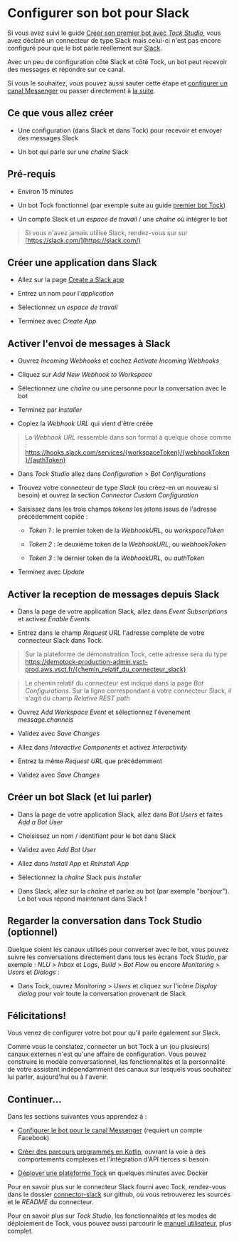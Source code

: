 # Configurer son bot pour Slack

Si vous avez suivi le guide [Créer son premier bot avec _Tock Studio_](studio.md), vous avez déclaré un connecteur
 de type Slack mais celui-ci n'est pas encore configuré pour que le bot parle réellement sur [Slack](https://slack.com/).

Avec un peu de configuration côté Slack et côté Tock, un bot peut recevoir des messages et répondre sur ce canal.

Si vous le souhaitez, vous pouvez aussi sauter cette étape et [configurer un canal Messenger](messenger.md) 
ou passer directement à [la suite](api.md).
 
## Ce que vous allez créer

* Une configuration (dans Slack et dans Tock) pour recevoir et envoyer des messages Slack

* Un bot qui parle sur une _chaîne_ Slack

## Pré-requis

* Environ 15 minutes

* Un bot Tock fonctionnel (par exemple suite au guide [premier bot Tock](studio.md))

* Un compte Slack et un _espace de travail_ / une _chaîne_ où intégrer le bot

> Si vous n'avez jamais utilisé Slack, rendez-vous sur sur [https://slack.com/](https://slack.com/)

## Créer une application dans Slack

* Allez sur la page [Create a Slack app](https://api.slack.com/apps/new)

* Entrez un nom pour l'_application_

* Sélectionnez un _espace de travail_

* Terminez avec _Create App_

## Activer l'envoi de messages à Slack

* Ouvrez _Incoming Webhooks_ et cochez _Activate Incoming Webhooks_

* Cliquez sur _Add New Webhook to Workspace_ 

* Sélectionnez une _chaîne_ ou une personne pour la conversation avec le bot

* Terminez par _Installer_

* Copiez la _Webhook URL_ qui vient d'être créée

> La _Webhook URL_ ressemble dans son format à quelque chose comme : 
> https://hooks.slack.com/services/{workspaceToken}/{webhookToken}/{authToken}

* Dans _Tock Studio_ allez dans _Configuration_ > _Bot Configurations_

* Trouvez votre connecteur de type _Slack_ (ou créez-en un nouveau si besoin) et ouvrez la section _Connector Custom Configuration_

* Saisissez dans les trois champs _tokens_ les jetons issus de l'adresse précédemment copiée :

    * _Token 1_ : le premier token de la _WebhookURL_, ou _workspaceToken_

    * _Token 2_ : le deuxième token de la _WebhookURL_, ou _webhookToken_

    * _Token 3_ : le dernier token de la _WebhookURL_, ou _authToken_

* Terminez avec _Update_

## Activer la reception de messages depuis Slack

* Dans la page de votre application Slack, allez dans _Event Subscriptions_ et activez _Enable Events_

* Entrez dans le champ _Request URL_ l'adresse complète de votre connecteur Slack dans Tock.

> Sur la plateforme de démonstration Tock, cette adresse sera du type 
>https://demotock-production-admin.vsct-prod.aws.vsct.fr/{chemin_relatif_du_connecteur_slack}

> Le chemin relatif du connecteur est indiqué dans la page _Bot Configurations_. Sur la ligne correspondant à votre
>connecteur Slack, il s'agit du champ _Relative REST path_

* Ouvrez _Add Workspace Event_ et sélectionnez l'évenement _message.channels_

* Validez avec _Save Changes_

* Allez dans _Interactive Components_ et activez _Interactivity_

* Entrez la même _Request URL_ que précédemment

* Validez avec _Save Changes_

## Créer un bot Slack (et lui parler)

* Dans la page de votre application Slack, allez dans _Bot Users_ et faites _Add a Bot User_

* Choisissez un nom / identifiant pour le bot dans Slack

* Validez avec _Add Bot User_

* Allez dans _Install App_ et _Reinstall App_

* Sélectionnez la _chaîne_ Slack puis _Installer_

* Dans Slack, allez sur la _chaîne_ et parlez au bot (par exemple "bonjour"). Le bot vous répond maintenant dans Slack !

## Regarder la conversation dans Tock Studio (optionnel)

Quelque soient les canaux utilisés pour converser avec le bot, vous pouvez suivre les conversations directement dans 
tous les écrans _Tock Studio_, par exemple : _NLU_ > _Inbox_ et _Logs_, _Build_ > _Bot Flow_ ou encore _Monitoring_ > 
_Users_ et _Dialogs_ :

* Dans Tock, ouvrez _Monitoring_ > _Users_ et cliquez sur l'icône _Display dialog_ pour voir toute la 
conversation provenant de Slack


## Félicitations!

Vous venez de configurer votre bot pour qu'il parle également sur Slack.

Comme vous le constatez, connecter un bot Tock à un (ou plusieurs) canaux externes n'est qu'une affaire de configuration.
 Vous pouvez construire le modèle conversationnel, les fonctionnalités et la personnalité de votre assistant 
 indépendamment des canaux sur lesquels vous souhaitez lui parler, aujourd'hui ou à l'avenir.


## Continuer...

Dans les sections suivantes vous apprendez à :

* [Configurer le bot pour le canal Messenger](messenger.md) (requiert un compte Facebook)

* [Créer des parcours programmés en Kotlin](api.md), ouvrant la voie à des comportements complexes et 
l'intégration d'API tierces si besoin

* [Déployer une plateforme Tock](platform.md) en quelques minutes avec Docker

Pour en savoir plus sur le connecteur Slack fourni avec Tock, rendez-vous dans le dossier 
[connector-slack](https://github.com/voyages-sncf-technologies/tock/tree/master/bot/connector-slack) sur github, 
où vous retrouverez les sources et le _README_ du connecteur.

Pour en savoir plus sur _Tock Studio_, les fonctionnalités et les modes de déploiement de Tock, vous pouvez aussi 
parcourir le [manuel utilisateur](../toc.md), plus complet.
